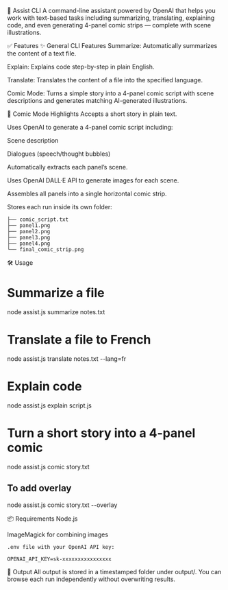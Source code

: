 📘 Assist CLI
A command-line assistant powered by OpenAI that helps you work with text-based tasks including summarizing, translating, explaining code, and even generating 4-panel comic strips — complete with scene illustrations.

✅ Features
✨ General CLI Features
Summarize: Automatically summarizes the content of a text file.

Explain: Explains code step-by-step in plain English.

Translate: Translates the content of a file into the specified language.

Comic Mode: Turns a simple story into a 4-panel comic script with scene descriptions and generates matching AI-generated illustrations.

🎨 Comic Mode Highlights
Accepts a short story in plain text.

Uses OpenAI to generate a 4-panel comic script including:

Scene description

Dialogues (speech/thought bubbles)

Automatically extracts each panel’s scene.

Uses OpenAI DALL·E API to generate images for each scene.

Assembles all panels into a single horizontal comic strip.

Stores each run inside its own folder:

```output/run-YYYY-MM-DDTHH-MM-SS/
├── comic_script.txt
├── panel1.png
├── panel2.png
├── panel3.png
├── panel4.png
└── final_comic_strip.png
```


🛠 Usage

# Summarize a file
node assist.js summarize notes.txt

# Translate a file to French
node assist.js translate notes.txt --lang=fr

# Explain code
node assist.js explain script.js

# Turn a short story into a 4-panel comic
node assist.js comic story.txt

## To add overlay
node assist.js comic story.txt --overlay


📦 Requirements
Node.js

ImageMagick for combining images

```sudo apt install imagemagick
.env file with your OpenAI API key:
```

```
OPENAI_API_KEY=sk-xxxxxxxxxxxxxxxx
```

📁 Output
All output is stored in a timestamped folder under output/. You can browse each run independently without overwriting results.